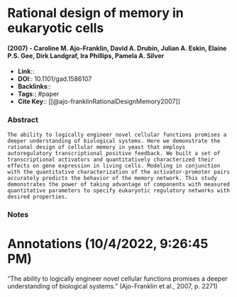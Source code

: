 # Rational design of memory in eukaryotic cells

#### (2007) - Caroline M. Ajo-Franklin, David A. Drubin, Julian A. Eskin, Elaine P.S. Gee, Dirk Landgraf, Ira Phillips, Pamela A. Silver

- **Link**:: 
- **DOI**:: 10.1101/gad.1586107
- **Backlinks**:: 
- **Tags**:: #paper
- **Cite Key**:: [[@ajo-franklinRationalDesignMemory2007]]

### Abstract

```
The ability to logically engineer novel cellular functions promises a deeper understanding of biological systems. Here we demonstrate the rational design of cellular memory in yeast that employs autoregulatory transcriptional positive feedback. We built a set of transcriptional activators and quantitatively characterized their effects on gene expression in living cells. Modeling in conjunction with the quantitative characterization of the activator-promoter pairs accurately predicts the behavior of the memory network. This study demonstrates the power of taking advantage of components with measured quantitative parameters to specify eukaryotic regulatory networks with desired properties.
```

### Notes

<h1>Annotations
 (10/4/2022, 9:26:45 PM)</h1> 

“The ability to logically engineer novel cellular functions promises a deeper understanding of biological systems.” (Ajo-Franklin et al., 2007, p. 2271)
